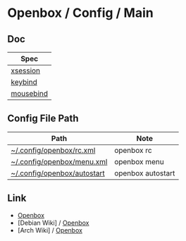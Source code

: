 
# Openbox / Config / Main

## Doc

| Spec |
| --- |
| [xsession](config/openbox/share/doc/spec-xsession.md) |
| [keybind](config/openbox/share/doc/spec-keybind.md) |
| [mousebind](config/openbox/share/doc/spec-mousebind.md) |


## Config File Path

| Path | Note |
| --- | --- |
| [~/.config/openbox/rc.xml](https://github.com/samwhelp/note-about-openbox/blob/gh-pages/_demo/config/openbox-config/main/config/openbox/rc.xml) | openbox rc |
| [~/.config/openbox/menu.xml](https://github.com/samwhelp/note-about-openbox/blob/gh-pages/_demo/config/openbox-config/main/config/openbox/menu.xml) | openbox menu |
| [~/.config/openbox/autostart](https://github.com/samwhelp/note-about-openbox/blob/gh-pages/_demo/config/openbox-config/main/config/openbox/autostart) | openbox autostart |


## Link

* [Openbox](http://openbox.org/)
* [Debian Wiki] / [Openbox](https://wiki.debian.org/Openbox)
* [Arch Wiki] / [Openbox](https://wiki.archlinux.org/title/openbox)
